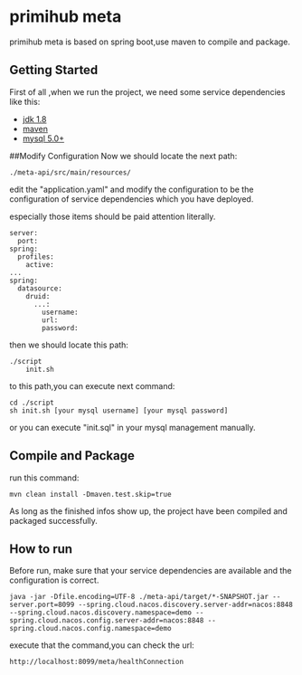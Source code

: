# primihub meta
primihub meta is based on spring boot,use maven to compile and package.
## Getting Started
First of all ,when we run the project, we need some service dependencies like this:
- [jdk 1.8](https://www.oracle.com/java/technologies/javase/javase8u211-later-archive-downloads.html)
- [maven](https://maven.apache.org/download.cgi)
- [mysql 5.0+](https://dev.mysql.com/downloads/mysql)


##Modify Configuration
Now we should locate the next path:

    ./meta-api/src/main/resources/

edit the "application.yaml" and modify the configuration to be the configuration of service dependencies which you have deployed.

especially those items should be paid attention literally.

    server:
      port: 
    spring:
      profiles:
        active: 
    ...
    spring:
      datasource:
        druid:
          ...:
            username: 
            url: 
            password: 

then we should locate this path:

    ./script
        init.sh

to this path,you can execute next command:
    
    cd ./script
    sh init.sh [your mysql username] [your mysql password]

or you can execute "init.sql" in your mysql management manually.



## Compile and Package
run this command:

    mvn clean install -Dmaven.test.skip=true 

As long as the finished infos show up, the project have been compiled and packaged successfully.

## How to run
Before run, make sure that your service dependencies are available and the configuration is correct.

    java -jar -Dfile.encoding=UTF-8 ./meta-api/target/*-SNAPSHOT.jar --server.port=8099 --spring.cloud.nacos.discovery.server-addr=nacos:8848 --spring.cloud.nacos.discovery.namespace=demo --spring.cloud.nacos.config.server-addr=nacos:8848 --spring.cloud.nacos.config.namespace=demo

execute that the command,you can check the url:
    
    http://localhost:8099/meta/healthConnection
